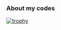 ### About my codes

[![trophy](https://github-profile-trophy.vercel.app/?username=werockstar&theme=onedark)](https://github.com/ryo-ma/github-profile-trophy)
